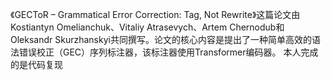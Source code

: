 《GECToR – Grammatical Error Correction: Tag, Not Rewrite》这篇论文由Kostiantyn Omelianchuk、Vitaliy Atrasevych、Artem Chernodub和Oleksandr Skurzhanskyi共同撰写。论文的核心内容是提出了一种简单高效的语法错误校正（GEC）序列标注器，该标注器使用Transformer编码器。
本人完成的是代码复现
